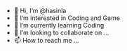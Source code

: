 - 👋 Hi, I’m @hasinla
- 👀 I’m interested in Coding and Game
- 🌱 I’m currently learning Coding
- 💞️ I’m looking to collaborate on ...
- 📫 How to reach me ...

<!---
hasinla/hasinla is a ✨ special ✨ repository because its `README.md` (this file) appears on your GitHub profile.
You can click the Preview link to take a look at your changes.
--->
